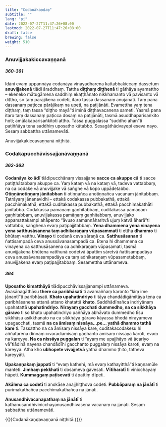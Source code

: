 ```yaml
---
title: "Codanākaṇḍaṃ"
subtitle: ""
lang: "pi"
date: 2022-07-27T11:47:26+08:00
lastmod: 2022-07-27T11:47:26+08:00
draft: false
brewing: false
weight: 510
---
```


### Anuvijjakakiccavaṇṇanā

##### 360-361

Idāni evaṃ uppannāya codanāya vinayadharena kattabbakiccaṃ dassetuṃ **anuvijjakenā** tiādi āraddhaṃ. Tattha **diṭṭhaṃ diṭṭhenā** ti gāthāya ayamattho – ekeneko mātugāmena saddhiṃ ekaṭṭhānato nikkhamanto vā pavisanto vā diṭṭho, so taṃ pārājikena codeti, itaro tassa dassanaṃ anujānāti. Taṃ pana dassanaṃ paṭicca pārājikaṃ na upeti, na paṭijānāti. Evamettha yaṃ tena diṭṭhaṃ, taṃ tassa “diṭṭho mayā”ti iminā diṭṭhavacanena sameti. Yasmā pana itaro taṃ dassanaṃ paṭicca dosaṃ na paṭijānāti, tasmā asuddhaparisaṅkito hoti; amūlakaparisaṅkitoti attho. Tassa puggalassa “suddho ahan”ti paṭiññāya tena saddhiṃ uposatho kātabbo. Sesagāthādvayepi eseva nayo. Sesaṃ sabbattha uttānamevāti.

<p class="text-center text-muted">Anuvijjakakiccavaṇṇanā niṭṭhitā.</p>

### Codakapucchāvissajjanāvaṇṇanā

##### 362-363

**Codanāya ko ādī** tiādipucchānaṃ vissajjane **sacce ca akuppe cā** ti sacce patiṭṭhātabbaṃ akuppe ca. Yaṃ kataṃ vā na kataṃ vā, tadeva vattabbaṃ, na ca codake vā anuvijjake vā saṅghe vā kopo uppādetabbo. **Otiṇṇānotiṇṇaṃ jānitabban** ti otiṇṇañca anotiṇṇañca vacanaṃ jānitabbaṃ. Tatrāyaṃ jānanavidhi – ettakā codakassa pubbakathā, ettakā pacchimakathā, ettakā cuditakassa pubbakathā, ettakā pacchimakathāti jānitabbā. Codakassa pamāṇaṃ gaṇhitabbaṃ, cuditakassa pamāṇaṃ gaṇhitabbaṃ, anuvijjakassa pamāṇaṃ gaṇhitabbaṃ, anuvijjako appamattakampi ahāpento “āvuso samannāharitvā ujuṃ katvā āharā”ti vattabbo, saṅghena evaṃ paṭipajjitabbaṃ. **Yena dhammena yena vinayena yena satthusāsanena taṃ adhikaraṇaṃ vūpasammatī** ti ettha **dhammo** ti bhūtaṃ vatthu. **Vinayo** ti codanā ceva sāraṇā ca. **Satthusāsanan** ti ñattisampadā ceva anussāvanasampadā ca. Etena hi dhammena ca vinayena ca satthusāsanena ca adhikaraṇaṃ vūpasamati, tasmā anuvijjakena bhūtena vatthunā codetvā āpattiṃ sāretvā ñattisampadāya ceva anussāvanasampadāya ca taṃ adhikaraṇaṃ vūpasametabbaṃ, anuvijjakena evaṃ paṭipajjitabbaṃ. Sesamettha uttānameva.

##### 364

**Uposatho kimatthāyā** tiādipucchāvissajjanampi uttānameva. Avasānagāthāsu **there ca paribhāsatī** ti avamaññaṃ karonto “kiṃ ime jānantī”ti paribhāsati. **Khato upahatindriyo** ti tāya chandādigāmitāya tena ca paribhāsanena attanā attano khatattā **khato**. Saddhādīnañca indriyānaṃ upahatattā **upahatindriyo**. **Nirayaṃ gacchati dummedho, na ca sikkhāya gāravo** ti so khato upahatindriyo paññāya abhāvato dummedho tīsu sikkhāsu asikkhanato na ca sikkhāya gāravo kāyassa bhedā nirayameva upagacchati, tasmā **na ca āmisaṃ nissāya…pe… yathā dhammo tathā kare** ti. Tassattho na ca āmisaṃ nissāya kare, cuditakacodakesu hi aññatarena dinnaṃ cīvarādiāmisaṃ gaṇhanto āmisaṃ nissāya karoti, evaṃ na kareyya. **Na ca nissāya puggalan** ti “ayaṃ me upajjhāyo vā ācariyo vā”tiādinā nayena chandādīhi gacchanto puggalaṃ nissāya karoti, evaṃ na kareyya. Atha kho **ubhopete vivajjetvā** yathā dhammo ṭhito, tatheva kareyyāti.

**Upakaṇṇakaṃ jappatī** ti “evaṃ kathehi, mā evaṃ kathayitthā”ti kaṇṇamūle manteti. **Jimhaṃ pekkhatī** ti dosameva gavesati. **Vītiharatī** ti vinicchayaṃ hāpeti. **Kummaggaṃ paṭisevatī** ti āpattiṃ dīpeti.

**Akālena ca codetī** ti anokāse anajjhiṭṭhova codeti. **Pubbāparaṃ na jānātī** ti purimakathañca pacchimakathañca na jānāti.

**Anusandhivacanapathaṃ na jānātī** ti kathānusandhivinicchayānusandhivasena vacanaṃ na jānāti. Sesaṃ sabbattha uttānamevāti.

{{<eof>}}Codanākaṇḍavaṇṇanā niṭṭhitā.{{</eof>}}